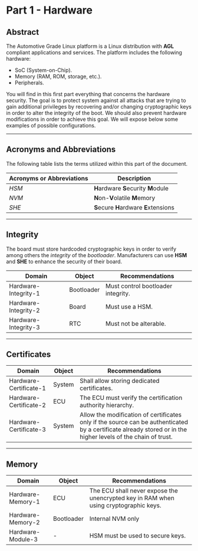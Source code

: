 # Part 1 - Hardware

## Abstract

The Automotive Grade Linux platform is a Linux distribution with **AGL** compliant applications and services.
The platform includes the following hardware:

- SoC (System-on-Chip).
- Memory (RAM, ROM, storage, etc.).
- Peripherals.

You will find in this first part everything that concerns the hardware security.
The goal is to protect system against all attacks that are trying to gain
additional privileges by recovering and/or changing cryptographic keys in order
to alter the integrity of the boot. We should also prevent hardware modifications
in order to achieve this goal. We will expose below some examples of possible
configurations.

--------------------------------------------------------------------------------

## Acronyms and Abbreviations

The following table lists the terms utilized within this part of the document.

Acronyms or Abbreviations | Description
------------------------- | --------------------------------------
_HSM_                     | **H**ardware **S**ecurity **M**odule
_NVM_                     | **N**on-**V**olatile **M**emory
_SHE_                     | **S**ecure **H**ardware **E**xtensions

--------------------------------------------------------------------------------

## Integrity

The board must store hardcoded cryptographic keys in order to verify among others
the _integrity_ of the _bootloader_. Manufacturers can use **HSM** and **SHE** to
enhance the security of their board.

<!-- section-config -->

Domain               | Object     | Recommendations
-------------------- | ---------- | ----------------------------------
Hardware-Integrity-1 | Bootloader | Must control bootloader integrity.
Hardware-Integrity-2 | Board      | Must use a HSM.
Hardware-Integrity-3 | RTC        | Must not be alterable.

<!-- end-section-config -->

--------------------------------------------------------------------------------

<!-- pagebreak -->

## Certificates

<!-- section-config -->

Domain                 | Object | Recommendations
---------------------- | ------ | -------------------------------------------------------------------------------------------------------------------------------------------------------------
Hardware-Certificate-1 | System | Shall allow storing dedicated certificates.
Hardware-Certificate-2 | ECU    | The ECU must verify the certification authority hierarchy.
Hardware-Certificate-3 | System | Allow the modification of certificates only if the source can be authenticated by a certificate already stored or in the higher levels of the chain of trust.

<!-- end-section-config -->

--------------------------------------------------------------------------------

## Memory

<!-- section-config -->

Domain            | Object     | Recommendations
----------------- | ---------- | ------------------------------------------------------------------------------------
Hardware-Memory-1 | ECU        | The ECU shall never expose the unencrypted key in RAM when using cryptographic keys.
Hardware-Memory-2 | Bootloader | Internal NVM only
Hardware-Module-3 | -          | HSM must be used to secure keys.

<!-- end-section-config -->
